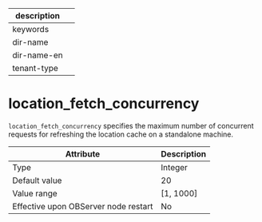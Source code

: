 |description||
|---|---|
|keywords||
|dir-name||
|dir-name-en||
|tenant-type||

# location_fetch_concurrency


`location_fetch_concurrency` specifies the maximum number of concurrent requests for refreshing the location cache on a standalone machine.


| **Attribute** | **Description** |
|------------------|-------------|
| Type | Integer |
| Default value | 20 |
| Value range | \[1, 1000\] |
| Effective upon OBServer node restart | No |


